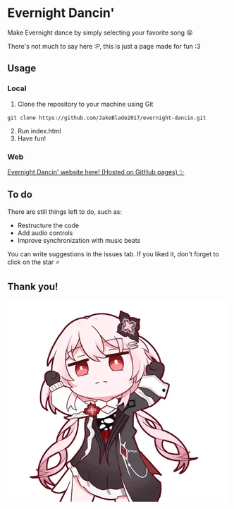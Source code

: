 
# Evernight Dancin'

Make Evernight dance by simply selecting your favorite song 😝

There's not much to say here :P, this is just a page made for fun :3

## Usage
### Local
1. Clone the repository to your machine using Git
```
git clone https://github.com/JakeBlade2017/evernight-dancin.git
```
2. Run index.html
3. Have fun!

### Web
[Evernight Dancin' website here! (Hosted on GitHub pages) ✨](https://jakeblade2017.github.io/evernight-dancin/)

## To do
There are still things left to do, such as:
- Restructure the code
- Add audio controls
- Improve synchronization with music beats

You can write suggestions in the issues tab. If you liked it, don't forget to click on the star ⭐

## Thank you!
<div align="center">
	<img src="https://raw.githubusercontent.com/JakeBlade2017/evernight-dancin/refs/heads/main/assets/evernight-march-7th.webp" alt="Evernight dancin' animation" />
</div>
